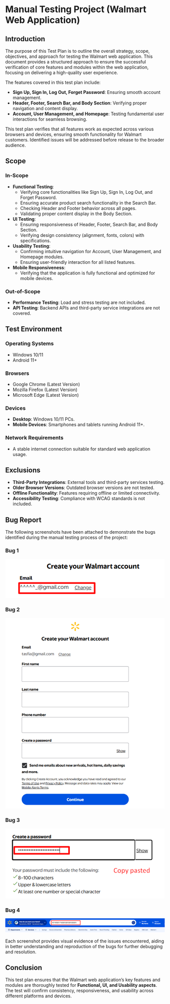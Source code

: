 #  Manual Testing Project (Walmart Web Application)

## Introduction
The purpose of this Test Plan is to outline the overall strategy, scope, objectives, and approach for testing the Walmart web application. This document provides a structured approach to ensure the successful verification of core features and modules within the web application, focusing on delivering a high-quality user experience.

The features covered in this test plan include:
- **Sign Up, Sign In, Log Out, Forget Password**: Ensuring smooth account management.
- **Header, Footer, Search Bar, and Body Section**: Verifying proper navigation and content display.
- **Account, User Management, and Homepage**: Testing fundamental user interactions for seamless browsing.

This test plan verifies that all features work as expected across various browsers and devices, ensuring smooth functionality for Walmart customers. Identified issues will be addressed before release to the broader audience.

## Scope
### In-Scope
- **Functional Testing**:
  - Verifying core functionalities like Sign Up, Sign In, Log Out, and Forget Password.
  - Ensuring accurate product search functionality in the Search Bar.
  - Checking Header and Footer behavior across all pages.
  - Validating proper content display in the Body Section.
- **UI Testing**:
  - Ensuring responsiveness of Header, Footer, Search Bar, and Body Section.
  - Verifying design consistency (alignment, fonts, colors) with specifications.
- **Usability Testing**:
  - Confirming intuitive navigation for Account, User Management, and Homepage modules.
  - Ensuring user-friendly interaction for all listed features.
- **Mobile Responsiveness**:
  - Verifying that the application is fully functional and optimized for mobile devices.

### Out-of-Scope
- **Performance Testing**: Load and stress testing are not included.
- **API Testing**: Backend APIs and third-party service integrations are not covered.

## Test Environment
### Operating Systems
- Windows 10/11
- Android 11+

### Browsers
- Google Chrome (Latest Version)
- Mozilla Firefox (Latest Version)
- Microsoft Edge (Latest Version)

### Devices
- **Desktop**: Windows 10/11 PCs.
- **Mobile Devices**: Smartphones and tablets running Android 11+.

### Network Requirements
- A stable internet connection suitable for standard web application usage.

## Exclusions
- **Third-Party Integrations**: External tools and third-party services testing.
- **Older Browser Versions**: Outdated browser versions are not tested.
- **Offline Functionality**: Features requiring offline or limited connectivity.
- **Accessibility Testing**: Compliance with WCAG standards is not included.

## Bug Report

The following screenshots have been attached to demonstrate the bugs identified during the manual testing process of the project:
### Bug 1
 ![Bug Screenshot 1](Bugs%20Screenshots/Screenshot_1.png)
### Bug 2
 ![Bug Screenshot 3](Bugs%20Screenshots/Screenshot_3.png)
### Bug 3
 ![Bug Screenshot 4](Bugs%20Screenshots/Screenshot_4.png)
### Bug 4
 ![Bug Screenshot 5](Bugs%20Screenshots/Screenshot_5.png)

Each screenshot provides visual evidence of the issues encountered, aiding in better understanding and reproduction of the bugs for further debugging and resolution.


## Conclusion
This test plan ensures that the Walmart web application’s key features and modules are thoroughly tested for **Functional, UI, and Usability aspects**. The test will confirm consistency, responsiveness, and usability across different platforms and devices.
